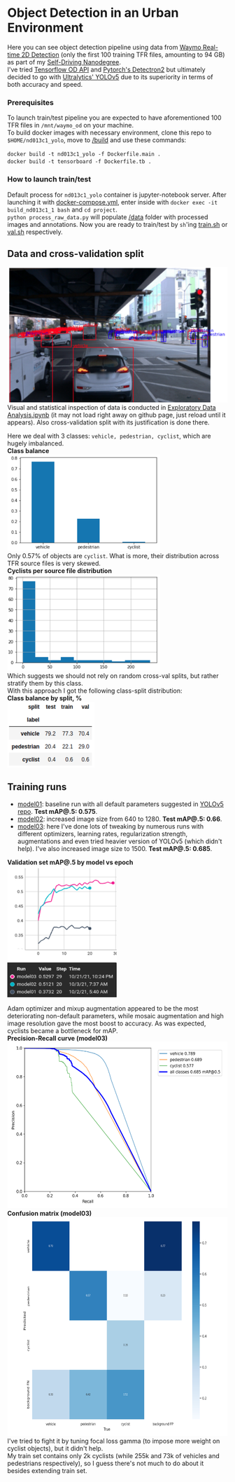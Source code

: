 # Object Detection in an Urban Environment
Here you can see object detection pipeline using data from [Waymo Real-time 2D Detection](https://waymo.com/open/challenges/2021/real-time-2d-prediction/) (only the first 100 training TFR files, amounting to 94 GB) as part of my [Self-Driving Nanodegree](https://www.udacity.com/course/self-driving-car-engineer-nanodegree--nd0013).<br>
I've tried [Tensorflow OD API](https://github.com/tensorflow/models/tree/master/research/object_detection) and [Pytorch's Detectron2](https://github.com/facebookresearch/detectron2) but ultimately decided to go with [Ultralytics' YOLOv5](https://github.com/ultralytics/yolov5) due to its superiority in terms of both accuracy and speed.

### Prerequisites
To launch train/test pipeline you are expected to have aforementioned 100 TFR files in `/mnt/waymo_od` on your machine.<br>
To build docker images with necessary environment, clone this repo to `$HOME/nd013c1_yolo`, move to [/build](https://github.com/quezee/nd013c1_yolo/tree/master/build) and use these commands:

`docker build -t nd013c1_yolo -f Dockerfile.main .`<br>
`docker build -t tensorboard -f Dockerfile.tb .`

### How to launch train/test
Default process for `nd013c1_yolo` container is jupyter-notebook server.
After launching it with [docker-compose.yml](https://github.com/quezee/nd013c1_yolo/blob/master/build/docker-compose.yml), enter inside with 
`docker exec -it build_nd013c1_1 bash` and `cd project`.<br>
`python process_raw_data.py` will populate [/data](https://github.com/quezee/nd013c1_yolo/tree/master/data) folder with processed images and annotations. Now you are ready to train/test by `sh`'ing [train.sh](https://github.com/quezee/nd013c1_yolo/blob/master/train.sh) or [val.sh](https://github.com/quezee/nd013c1_yolo/blob/master/val.sh) respectively.

## Data and cross-validation split
![](pics/train_sample.png)<br>
Visual and statistical inspection of data is conducted in [Exploratory Data Analysis.ipynb](https://github.com/quezee/nd013c1_yolo/blob/master/Exploratory%20Data%20Analysis.ipynb) (it may not load right away on github page, just reload until it appears). Also cross-validation split with its justification is done there.

Here we deal with 3 classes: `vehicle, pedestrian, cyclist`, which are hugely imbalanced.
<br>**Class balance**
<br><img src="pics/class_balance.png" width="350" height="220"><br>
Only 0.57% of objects are `cyclist`. What is more, their distribution across TFR source files is very skewed.
<br>**Cyclists per source file distribution**
<br><img src="pics/cyclists_per_file.png" width="350" height="220"><br>
Which suggests we should not rely on random cross-val splits, but rather stratify them by this class.<br>
With this approach I got the following class-split distribution:
<br>**Class balance by split, %**
<br><img src="pics/split.png" width="200" height="150"><br>

## Training runs
- [model01](https://github.com/quezee/nd013c1_yolo/tree/master/runs/train/model01): baseline run with all default parameters suggested in [YOLOv5 repo](https://github.com/ultralytics/yolov5). **Test mAP@.5: 0.575**.
- [model02](https://github.com/quezee/nd013c1_yolo/tree/master/runs/train/model02): increased image size from 640 to 1280. **Test mAP@.5: 0.66**.
- [model03](https://github.com/quezee/nd013c1_yolo/tree/master/runs/train/model03): here I've done lots of tweaking by numerous runs with different optimizers, learning rates, regularization strength, augmentations and even tried heavier version of YOLOv5 (which didn't help). I've also increased image size to 1500. **Test mAP@.5: 0.685**.

**Validation set mAP@.5 by model vs epoch**
<br><img src="pics/validation_map.png" width="250" height="300"><br>

Adam optimizer and mixup augmentation appeared to be the most deteriorating non-default parameters, while mosaic augmentation and high image resolution gave the most boost to accuracy. As was expected, cyclists became a bottleneck for mAP.
<br>**Precision-Recall curve (model03)**
<br><img src="runs/val/model03/PR_curve.png" width="550" height="380"><br>
**Confusion matrix (model03)**
<br><img src="runs/val/model03/confusion_matrix.png" width="650" height="500"><br>
I've tried to fight it by tuning focal loss gamma (to impose more weight on cyclist objects), but it didn't help.<br>
My train set contains only 2k cyclists (while 255k and 73k of vehicles and pedestrians respectively), so I guess there's not much to do about it besides extending train set.